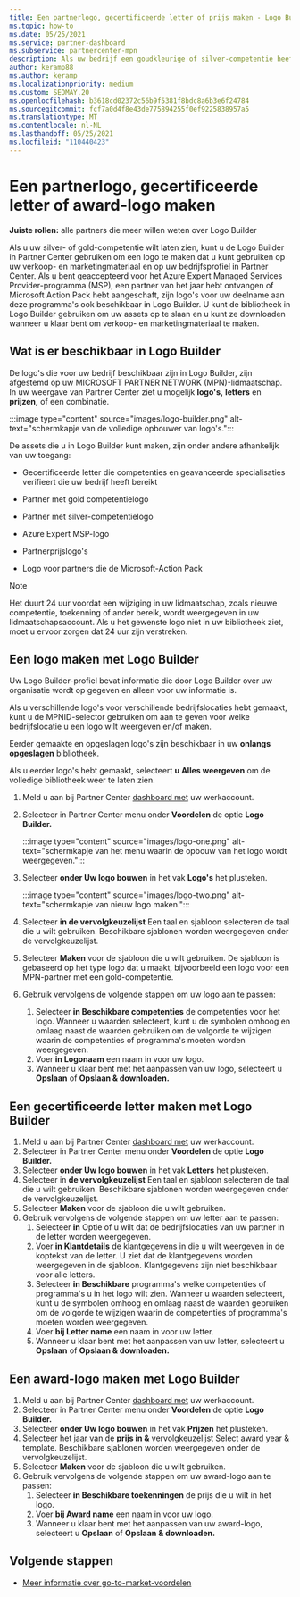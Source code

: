 ```yaml
---
title: Een partnerlogo, gecertificeerde letter of prijs maken - Logo Builder
ms.topic: how-to
ms.date: 05/25/2021
ms.service: partner-dashboard
ms.subservice: partnercenter-mpn
description: Als uw bedrijf een goudkleurige of silver-competentie heeft, kunt u een logo genereren dat is aangepast voor uw bedrijf of een aangepaste gecertificeerde verificatieletter aanvragen met behulp van het Hulpprogramma Logo Builder in Partner Center.
author: keramp88
ms.author: keramp
ms.localizationpriority: medium
ms.custom: SEOMAY.20
ms.openlocfilehash: b3618cd02372c56b9f5381f8bdc8a6b3e6f24784
ms.sourcegitcommit: fcf7a0d4f8e43de775894255f0ef9225838957a5
ms.translationtype: MT
ms.contentlocale: nl-NL
ms.lasthandoff: 05/25/2021
ms.locfileid: "110440423"
---
```

# <a name="create-a-partner-logo-certified-letter-or-award-logo"></a>Een partnerlogo, gecertificeerde letter of award-logo maken

**Juiste rollen:** alle partners die meer willen weten over Logo Builder

Als u uw silver- of gold-competentie wilt laten zien, kunt u de Logo Builder in Partner Center gebruiken om een logo te maken dat u kunt gebruiken op uw verkoop- en marketingmateriaal en op uw bedrijfsprofiel in Partner Center. Als u bent geaccepteerd voor het Azure Expert Managed Services Provider-programma (MSP), een partner van het jaar hebt ontvangen of Microsoft Action Pack hebt aangeschaft, zijn logo's voor uw deelname aan deze programma's ook beschikbaar in Logo Builder. U kunt de bibliotheek in Logo Builder gebruiken om uw assets op te slaan en u kunt ze downloaden wanneer u klaar bent om verkoop- en marketingmateriaal te maken.

## <a name="what-is-available-in-logo-builder"></a>Wat is er beschikbaar in Logo Builder

De logo's die voor uw bedrijf beschikbaar zijn in Logo Builder, zijn afgestemd op uw MICROSOFT PARTNER NETWORK (MPN)-lidmaatschap. In uw weergave van Partner Center ziet u mogelijk **logo's,** **letters** en **prijzen,** of een combinatie.

:::image type="content" source="images/logo-builder.png" alt-text="schermkapje van de volledige opbouwer van logo's.":::

De assets die u in Logo Builder kunt maken, zijn onder andere afhankelijk van uw toegang:

- Gecertificeerde letter die competenties en geavanceerde specialisaties verifieert die uw bedrijf heeft bereikt

- Partner met gold competentielogo

- Partner met silver-competentielogo

- Azure Expert MSP-logo

- Partnerprijslogo's

- Logo voor partners die de Microsoft-Action Pack

>[!NOTE]
>Het duurt 24 uur voordat een wijziging in uw lidmaatschap, zoals nieuwe competentie, toekenning of ander bereik, wordt weergegeven in uw lidmaatschapsaccount. Als u het gewenste logo niet in uw bibliotheek ziet, moet u ervoor zorgen dat 24 uur zijn verstreken.

## <a name="create-a-logo-using-logo-builder"></a>Een logo maken met Logo Builder

Uw Logo Builder-profiel bevat informatie die door Logo Builder over uw organisatie wordt op gegeven en alleen voor uw informatie is.

Als u verschillende logo's voor verschillende bedrijfslocaties hebt gemaakt, kunt u de MPNID-selector gebruiken om aan te geven voor welke bedrijfslocatie u een logo wilt weergeven en/of maken.

Eerder gemaakte en opgeslagen logo's zijn beschikbaar in uw **onlangs opgeslagen** bibliotheek.

Als u eerder logo's hebt gemaakt, selecteert **u Alles weergeven** om de volledige bibliotheek weer te laten zien.

1. Meld u aan bij Partner Center [dashboard met](https://partner.microsoft.com/dashboard) uw werkaccount.
1. Selecteer in Partner Center menu onder **Voordelen** de optie **Logo Builder.**

   :::image type="content" source="images/logo-one.png" alt-text="schermkapje van het menu waarin de opbouw van het logo wordt weergegeven.":::
1. Selecteer **onder Uw logo bouwen** in het vak **Logo's** het plusteken.

   :::image type="content" source="images/logo-two.png" alt-text="schermkapje van nieuw logo maken.":::
1. Selecteer **in de vervolgkeuzelijst** Een taal en sjabloon selecteren de taal die u wilt gebruiken. Beschikbare sjablonen worden weergegeven onder de vervolgkeuzelijst.
1. Selecteer **Maken** voor de sjabloon die u wilt gebruiken. De sjabloon is gebaseerd op het type logo dat u maakt, bijvoorbeeld een logo voor een MPN-partner met een gold-competentie.
1. Gebruik vervolgens de volgende stappen om uw logo aan te passen:
    1. Selecteer **in Beschikbare competenties** de competenties voor het logo. Wanneer u waarden selecteert, kunt u de symbolen omhoog en omlaag naast de waarden gebruiken om de volgorde te wijzigen waarin de competenties of programma's moeten worden weergegeven.
    1. Voer **in Logonaam** een naam in voor uw logo.
    1. Wanneer u klaar bent met het aanpassen van uw logo, selecteert u **Opslaan** of **Opslaan & downloaden.**

## <a name="create-a-certified-letter-using-logo-builder"></a>Een gecertificeerde letter maken met Logo Builder

1. Meld u aan bij Partner Center [dashboard met](https://partner.microsoft.com/dashboard) uw werkaccount.
1. Selecteer in Partner Center menu onder **Voordelen** de optie **Logo Builder.**
1. Selecteer **onder Uw logo bouwen** in het vak **Letters** het plusteken.
1. Selecteer in **de vervolgkeuzelijst** Een taal en sjabloon selecteren de taal die u wilt gebruiken. Beschikbare sjablonen worden weergegeven onder de vervolgkeuzelijst.
1. Selecteer **Maken** voor de sjabloon die u wilt gebruiken.
1. Gebruik vervolgens de volgende stappen om uw letter aan te passen:
    1. Selecteer **in** Optie of u wilt dat de bedrijfslocaties van uw partner in de letter worden weergegeven.
    1. Voer **in Klantdetails** de klantgegevens in die u wilt weergeven in de koptekst van de letter. U ziet dat de klantgegevens worden weergegeven in de sjabloon. Klantgegevens zijn niet beschikbaar voor alle letters.
    1. Selecteer **in Beschikbare** programma's welke competenties of programma's u in het logo wilt zien. Wanneer u waarden selecteert, kunt u de symbolen omhoog en omlaag naast de waarden gebruiken om de volgorde te wijzigen waarin de competenties of programma's moeten worden weergegeven.
    1. Voer **bij Letter name** een naam in voor uw letter.
    1. Wanneer u klaar bent met het aanpassen van uw letter, selecteert u **Opslaan** of **Opslaan & downloaden.**

## <a name="create-an-award-logo-using-logo-builder"></a>Een award-logo maken met Logo Builder

1. Meld u aan bij Partner Center [dashboard met](https://partner.microsoft.com/dashboard) uw werkaccount.
1. Selecteer in Partner Center menu onder **Voordelen** de optie **Logo Builder.**
1. Selecteer **onder Uw logo bouwen** in het vak **Prijzen** het plusteken.
1. Selecteer het jaar van de **prijs in &** vervolgkeuzelijst Select award year & template. Beschikbare sjablonen worden weergegeven onder de vervolgkeuzelijst.
1. Selecteer **Maken** voor de sjabloon die u wilt gebruiken.
1. Gebruik vervolgens de volgende stappen om uw award-logo aan te passen:
    1. Selecteer **in Beschikbare toekenningen** de prijs die u wilt in het logo.
    1. Voer **bij Award name** een naam in voor uw logo.
    1. Wanneer u klaar bent met het aanpassen van uw award-logo, selecteert u **Opslaan** of **Opslaan & downloaden.**

## <a name="next-steps"></a>Volgende stappen

- [Meer informatie over go-to-market-voordelen](mpn-learn-about-go-to-market-benefits.md)

